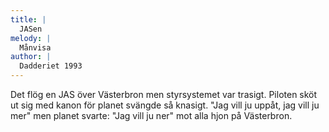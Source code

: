 ```yaml
---
title: |
  JASen
melody: |
  Månvisa
author: |
  Dadderiet 1993
---
```

Det flög en JAS över Västerbron 
men styrsystemet var trasigt. 
Piloten sköt ut sig med kanon 
för planet svängde så knasigt. 
"Jag vill ju uppåt, jag vill ju mer"
men planet svarte: "Jag vill ju ner"
mot alla hjon på Västerbron.
